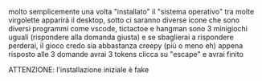 molto semplicemente una volta "installato" il "sistema operativo" tra molte virgolette apparirà il desktop, sotto ci saranno diverse icone che sono diversi programmi come vscode, tictactoe e
hangman sono 3 minigiochi uguali (rispondere alla domanda giusta) e se sbaglierai a rispondere perderai, il gioco credo sia abbastanza creepy (più o meno eh) appena risposto alle 3 domande avrai 3 tokens clicca su "escape" e avrai finito

ATTENZIONE: l'installazione iniziale è fake
